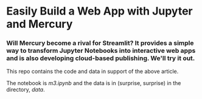 # Easily Build a Web App with Jupyter and Mercury

### Will Mercury become a rival for Streamlit? It provides a simple way to transform Jupyter Notebooks into interactive web apps and is also developing cloud-based publishing. We'll try it out.


This repo contains the code and data in support of the above article.

The notebook is _m3.ipynb_ and the data is in (surprise, surprise) in the directory, _data_.